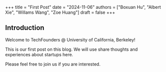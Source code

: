 +++
title = "First Post"
date = "2024-11-06"
authors = ["Boxuan Hu", "Albert Xie", "Willams Wang", "Zoe Huang"]
draft = false
+++

## Introduction

Welcome to TechFounders @ University of California, Berkeley! 

This is our first post on this blog. We will use share thoughts and experiences about startups here.

Please feel free to join us if you are interested.
